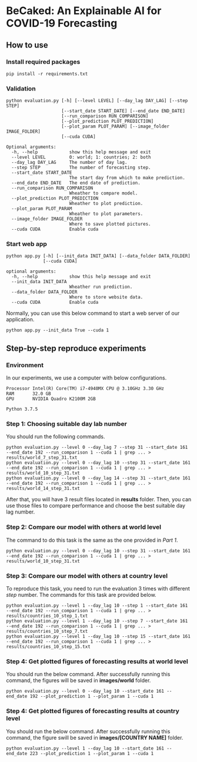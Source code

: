 # BeCaked: An Explainable AI for COVID-19 Forecasting

## How to use

### Install required packages

```
pip install -r requirements.txt
```

### Validation

```
python evaluation.py [-h] [--level LEVEL] [--day_lag DAY_LAG] [--step STEP]
                     [--start_date START_DATE] [--end_date END_DATE]
                     [--run_comparison RUN_COMPARISON]
                     [--plot_prediction PLOT_PREDICTION]
                     [--plot_param PLOT_PARAM] [--image_folder IMAGE_FOLDER]
                     [--cuda CUDA]
```

```
Optional arguments:
  -h, --help            show this help message and exit
  --level LEVEL         0: world; 1: countries; 2: both
  --day_lag DAY_LAG     The number of day lag.
  --step STEP           The number of forecasting step.
  --start_date START_DATE
                        The start day from which to make prediction.
  --end_date END_DATE   The end date of prediction.
  --run_comparison RUN_COMPARISON
                        Wheather to compare model.
  --plot_prediction PLOT_PREDICTION
                        Wheather to plot prediction.
  --plot_param PLOT_PARAM
                        Wheather to plot parameters.
  --image_folder IMAGE_FOLDER
                        Where to save plotted pictures.
  --cuda CUDA           Enable cuda
```

### Start web app

```
python app.py [-h] [--init_data INIT_DATA] [--data_folder DATA_FOLDER]
              [--cuda CUDA]
```

```
optional arguments:
  -h, --help            show this help message and exit
  --init_data INIT_DATA
                        Wheather run prediction.
  --data_folder DATA_FOLDER
                        Where to store website data.
  --cuda CUDA           Enable cuda
```

Normally, you can use this below command to start a web server of our application.
```
python app.py --init_data True --cuda 1
```

## Step-by-step reproduce experiments

### Environment

In our experiments, we use a computer with below configurations.
```
Processor Intel(R) Core(TM) i7-4940MX CPU @ 3.10GHz 3.30 GHz
RAM       32.0 GB
GPU       NVIDIA Quadro K2100M 2GB

Python 3.7.5
```

### Step 1: Choosing suitable day lab number
You should run the following commands.
```
python evaluation.py --level 0 --day_lag 7 --step 31 --start_date 161 --end_date 192 --run_comparison 1 --cuda 1 | grep ... > results/world_7_step_31.txt
python evaluation.py --level 0 --day_lag 10 --step 31 --start_date 161 --end_date 192 --run_comparison 1 --cuda 1 | grep ... > results/world_10_step_31.txt
python evaluation.py --level 0 --day_lag 14 --step 31 --start_date 161 --end_date 192 --run_comparison 1 --cuda 1 | grep ... > results/world_14_step_31.txt
```

After that, you will have 3 result files located in **results** folder. Then, you can use those files to compare performance and choose the best suitable day lag number.

### Step 2: Compare our model with others at world level
The command to do this task is the same as the one provided in *Part 1*.
```
python evaluation.py --level 0 --day_lag 10 --step 31 --start_date 161 --end_date 192 --run_comparison 1 --cuda 1 | grep ... > results/world_10_step_31.txt
```

### Step 3: Compare our model with others at country level
To reproduce this task, you need to run the evaluation 3 times with different *step* number. The commands for this task are provided below.
```
python evaluation.py --level 1 --day_lag 10 --step 1 --start_date 161 --end_date 192 --run_comparison 1 --cuda 1 | grep ... > results/countries_10_step_1.txt
python evaluation.py --level 1 --day_lag 10 --step 7 --start_date 161 --end_date 192 --run_comparison 1 --cuda 1 | grep ... > results/countries_10_step_7.txt
python evaluation.py --level 1 --day_lag 10 --step 15 --start_date 161 --end_date 192 --run_comparison 1 --cuda 1 | grep ... > results/countries_10_step_15.txt
```

### Step 4: Get plotted figures of forecasting results at world level
You should run the below command. After successfully running this command, the figures will be saved in **images/world** folder.
```
python evaluation.py --level 0 --day_lag 10 --start_date 161 --end_date 192 --plot_prediction 1 --plot_param 1 --cuda 1
```

### Step 4: Get plotted figures of forecasting results at country level
You should run the below command. After successfully running this command, the figure swill be saved in **images/[COUNTRY NAME]** folder.
```
python evaluation.py --level 1 --day_lag 10 --start_date 161 --end_date 223 --plot_prediction 1 --plot_param 1 --cuda 1
```
